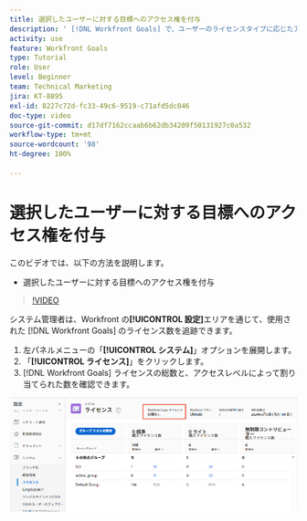 ```yaml
---
title: 選択したユーザーに対する目標へのアクセス権を付与
description: ' [!DNL Workfront Goals] で、ユーザーのライセンスタイプに応じたアクセスレベルを編集する方法を説明します。'
activity: use
feature: Workfront Goals
type: Tutorial
role: User
level: Beginner
team: Technical Marketing
jira: KT-8895
exl-id: 8227c72d-fc33-49c6-9519-c71afd5dc046
doc-type: video
source-git-commit: d17df7162ccaab6b62db34209f50131927c0a532
workflow-type: tm+mt
source-wordcount: '98'
ht-degree: 100%

---
```


# 選択したユーザーに対する目標へのアクセス権を付与

このビデオでは、以下の方法を説明します。

* 選択したユーザーに対する目標へのアクセス権を付与

>[!VIDEO](https://video.tv.adobe.com/v/335189/?quality=12&learn=on&enablevpops)

システム管理者は、Workfront の&#x200B;**[!UICONTROL 設定]**&#x200B;エリアを通じて、使用された [!DNL Workfront Goals] のライセンス数を追跡できます。

1. 左パネルメニューの「**[!UICONTROL システム]**」オプションを展開します。
1. 「**[!UICONTROL ライセンス]**」をクリックします。
1. [!DNL Workfront Goals] ライセンスの総数と、アクセスレベルによって割り当てられた数を確認できます。

![ の設定エリアにある [!DNL Workfront Goals] ライセンスの数のスクリーンショット[!DNL Workfront]](assets/02-workfront-goals-licenses.png)
